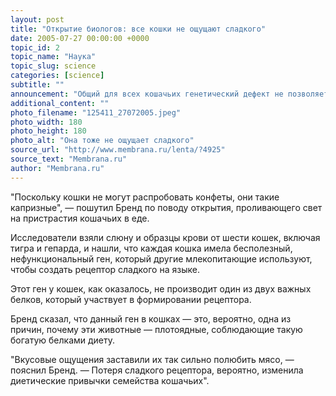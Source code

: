 ```yaml
---
layout: post
title: "Открытие биологов: все кошки не ощущают сладкого"
date: 2005-07-27 00:00:00 +0000
topic_id: 2
topic_name: "Наука"
topic_slug: science
categories: [science]
subtitle: ""
announcement: "Общий для всех кошачьих генетический дефект не позволяет им наслаждаться сладостями. Это установили Джозеф Бренд (Joseph Brand) и его коллеги из американского исследовательского Центра химических ощущений Монелла (Monell Chemical Senses Center)."
additional_content: ""
photo_filename: "125411_27072005.jpeg"
photo_width: 180
photo_height: 180
photo_alt: "Она тоже не ощущает сладкого"
source_url: "http://www.membrana.ru/lenta/?4925"
source_text: "Membrana.ru"
author: "Membrana.ru"
---
```

"Поскольку кошки не могут распробовать конфеты, они такие капризные", — пошутил Бренд по поводу открытия, проливающего свет на пристрастия кошачьих в еде.

Исследователи взяли слюну и образцы крови от шести кошек, включая тигра и гепарда, и нашли, что каждая кошка имела бесполезный, нефункциональный ген, который другие млекопитающие используют, чтобы создать рецептор сладкого на языке.

Этот ген у кошек, как оказалось, не производит один из двух важных белков, который участвует в формировании рецептора.

Бренд сказал, что данный ген в кошках — это, вероятно, одна из причин, почему эти животные — плотоядные, соблюдающие такую богатую белками диету.

"Вкусовые ощущения заставили их так сильно полюбить мясо, — пояснил Бренд. — Потеря сладкого рецептора, вероятно, изменила диетические привычки семейства кошачьих".
